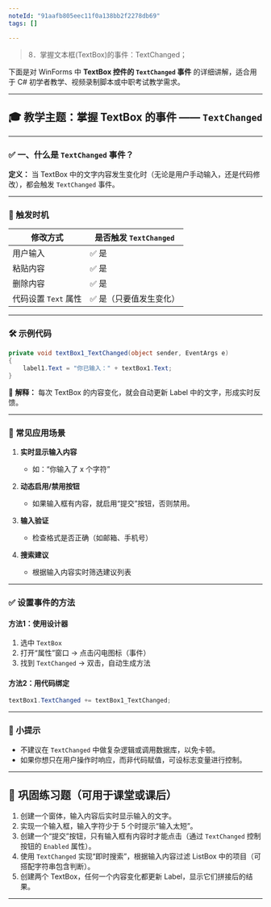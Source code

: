 ```yaml
---
noteId: "91aafb805eec11f0a138bb2f2278db69"
tags: []

---
```


> 8．掌握文本框(TextBox)的事件：TextChanged；

下面是对 WinForms 中 **TextBox 控件的 `TextChanged` 事件** 的详细讲解，适合用于 C# 初学者教学、视频录制脚本或中职考试教学需求。

---

## 🎓 教学主题：掌握 TextBox 的事件 —— `TextChanged`

---

### ✅ 一、什么是 `TextChanged` 事件？

**定义：**
当 TextBox 中的文字内容发生变化时（无论是用户手动输入，还是代码修改），都会触发 `TextChanged` 事件。

---

### 🧠 触发时机

| 修改方式           | 是否触发 `TextChanged` |
| -------------- | ------------------ |
| 用户输入           | ✅ 是                |
| 粘贴内容           | ✅ 是                |
| 删除内容           | ✅ 是                |
| 代码设置 `Text` 属性 | ✅ 是（只要值发生变化）       |

---

### 🛠️ 示例代码

```csharp
private void textBox1_TextChanged(object sender, EventArgs e)
{
    label1.Text = "你已输入：" + textBox1.Text;
}
```

📌 **解释：**
每次 TextBox 的内容变化，就会自动更新 Label 中的文字，形成实时反馈。

---

### 🎯 常见应用场景

1. **实时显示输入内容**

   * 如：“你输入了 x 个字符”
2. **动态启用/禁用按钮**

   * 如果输入框有内容，就启用“提交”按钮，否则禁用。
3. **输入验证**

   * 检查格式是否正确（如邮箱、手机号）
4. **搜索建议**

   * 根据输入内容实时筛选建议列表

---

### ✅ 设置事件的方法

#### 方法1：使用设计器

1. 选中 `TextBox`
2. 打开“属性”窗口 → 点击闪电图标（事件）
3. 找到 `TextChanged` → 双击，自动生成方法

#### 方法2：用代码绑定

```csharp
textBox1.TextChanged += textBox1_TextChanged;
```

---

### 📌 小提示

* 不建议在 `TextChanged` 中做复杂逻辑或调用数据库，以免卡顿。
* 如果你想只在用户操作时响应，而非代码赋值，可设标志变量进行控制。

---

## 🧪 巩固练习题（可用于课堂或课后）

1. 创建一个窗体，输入内容后实时显示输入的文字。
2. 实现一个输入框，输入字符少于 5 个时提示“输入太短”。
3. 创建一个“提交”按钮，只有输入框有内容时才能点击（通过 `TextChanged` 控制按钮的 `Enabled` 属性）。
4. 使用 `TextChanged` 实现“即时搜索”，根据输入内容过滤 ListBox 中的项目（可搭配字符串包含判断）。
5. 创建两个 TextBox，任何一个内容变化都更新 Label，显示它们拼接后的结果。

---
